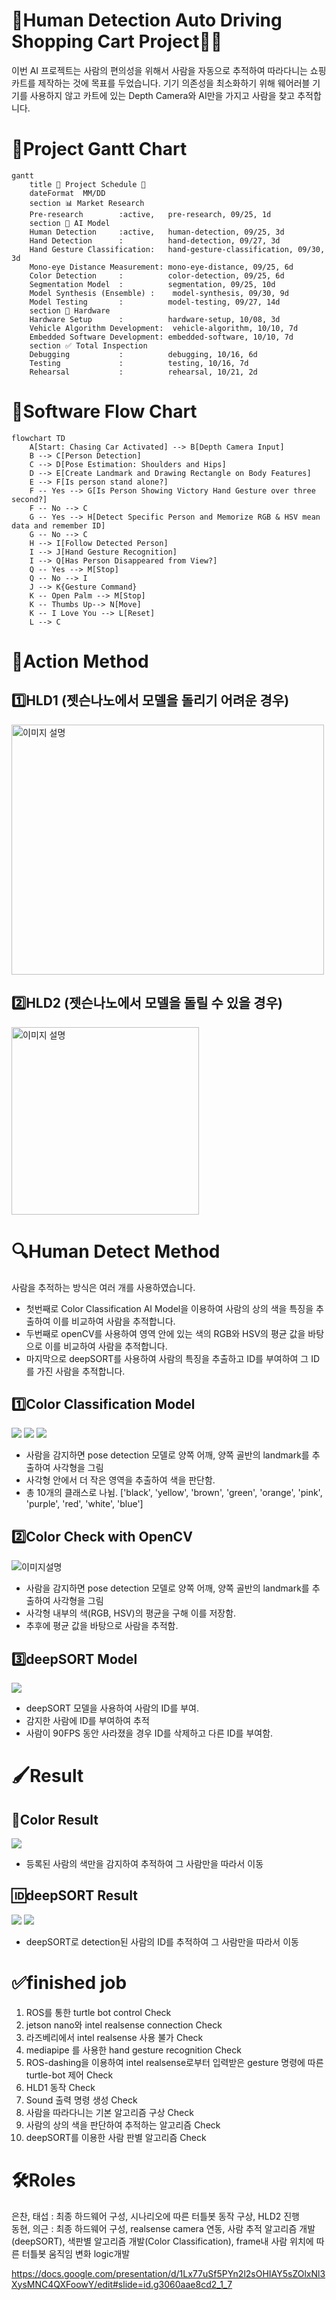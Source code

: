 # 🛒Human Detection Auto Driving Shopping Cart Project🤖✨
이번 AI 프로젝트는 사람의 편의성을 위해서 사람을 자동으로 추적하여 따라다니는 쇼핑카트를 제작하는 것에 목표를 두었습니다.
기기 의존성을 최소화하기 위해 웨어러블 기기를 사용하지 않고 카트에 있는 Depth Camera와 AI만을 가지고 사람을 찾고 추적합니다.


# 📅Project Gantt Chart

```mermaid
gantt
    title 🎯 Project Schedule 🎯
    dateFormat  MM/DD
    section 📊 Market Research
    Pre-research        :active,   pre-research, 09/25, 1d
    section 🧠 AI Model
    Human Detection     :active,   human-detection, 09/25, 3d
    Hand Detection      :          hand-detection, 09/27, 3d
    Hand Gesture Classification:   hand-gesture-classification, 09/30, 3d
    Mono-eye Distance Measurement: mono-eye-distance, 09/25, 6d
    Color Detection     :          color-detection, 09/25, 6d
    Segmentation Model  :          segmentation, 09/25, 10d
    Model Synthesis (Ensemble) :    model-synthesis, 09/30, 9d
    Model Testing       :          model-testing, 09/27, 14d
    section 🔧 Hardware
    Hardware Setup      :          hardware-setup, 10/08, 3d
    Vehicle Algorithm Development:  vehicle-algorithm, 10/10, 7d
    Embedded Software Development: embedded-software, 10/10, 7d
    section ✅ Total Inspection
    Debugging           :          debugging, 10/16, 6d
    Testing             :          testing, 10/16, 7d
    Rehearsal           :          rehearsal, 10/21, 2d
```

# 🔄Software Flow Chart

```mermaid
flowchart TD
    A[Start: Chasing Car Activated] --> B[Depth Camera Input]
    B --> C[Person Detection]
    C --> D[Pose Estimation: Shoulders and Hips]
    D --> E[Create Landmark and Drawing Rectangle on Body Features]
    E --> F[Is person stand alone?]
    F -- Yes --> G[Is Person Showing Victory Hand Gesture over three second?]
    F -- No --> C
    G -- Yes --> H[Detect Specific Person and Memorize RGB & HSV mean data and remember ID]
    G -- No --> C
    H --> I[Follow Detected Person]
    I --> J[Hand Gesture Recognition]
    I --> Q[Has Person Disappeared from View?]
    Q -- Yes --> M[Stop]
    Q -- No --> I
    J --> K{Gesture Command}
    K -- Open Palm --> M[Stop]
    K -- Thumbs Up--> N[Move]
    K -- I Love You --> L[Reset]
    L --> C
```


# 🔧Action Method
## 1️⃣HLD1 (젯슨나노에서 모델을 돌리기 어려운 경우)
<img src="./HLD1.png" alt="이미지 설명" width="500" height="400"/>

## 2️⃣HLD2 (젯슨나노에서 모델을 돌릴 수 있을 경우)
<img src="./HLD2.png" alt="이미지 설명" width="300" height="300"/>

# 🔍Human Detect Method
사람을 추적하는 방식은 여러 개를 사용하였습니다.
- 첫번째로 Color Classification AI Model을 이용하여 사람의 상의 색을 특징을 추출하여 이를 비교하여 사람을 추적합니다.
- 두번째로 openCV를 사용하여 영역 안에 있는 색의 RGB와 HSV의 평균 값을 바탕으로 이를 비교하여 사람을 추적합니다.
- 마지막으로 deepSORT를 사용하여 사람의 특징을 추출하고 ID를 부여하여 그 ID를 가진 사람을 추적합니다.

## 1️⃣Color Classification Model
<img src="./image/color_classification_black.png">
<img src="./image/color_classification_green.png">
<img src="./image/color_classification_yellow.png">


- 사람을 감지하면 pose detection 모델로 양쪽 어깨, 양쪽 골반의 landmark를 추출하여 사각형을 그림
- 사각형 안에서 더 작은 영역을 추출하여 색을 판단함.
- 총 10개의 클래스로 나뉨. ['black', 'yellow', 'brown', 'green', 'orange', 'pink', 'purple', 'red', 'white', 'blue']

## 2️⃣Color Check with OpenCV
<img src="./image/Screenshot from 2024-10-22 20-27-35.png" alt="이미지설명">

- 사람을 감지하면 pose detection 모델로 양쪽 어깨, 양쪽 골반의 landmark를 추출하여 사각형을 그림
- 사각형 내부의 색(RGB, HSV)의 평균을 구해 이를 저장함.
- 추후에 평균 값을 바탕으로 사람을 추적함.


## 3️⃣deepSORT Model
<img src="./image/DeepSORT_basic.gif">

- deepSORT 모델을 사용하여 사람의 ID를 부여.
- 감지한 사람에 ID를 부여하여 추적
- 사람이 90FPS 동안 사라졌을 경우 ID를 삭제하고 다른 ID를 부여함.

# 🖌Result
## 🎨Color Result
<img src="./image/color detection.gif">

-  등록된 사람의 색만을 감지하여 추적하여 그 사람만을 따라서 이동

## 🆔deepSORT Result
<img src="./image/deepSORT_test.gif">
<img src="./image/deepSORT detection.gif">

-  deepSORT로 detection된 사람의 ID를 추적하여 그 사람만을 따라서 이동

# ✅finished job
1. ROS를 통한 turtle bot control Check
2. jetson nano와 intel realsense connection Check
3. 라즈베리에서 intel realsense 사용 불가 Check
4. mediapipe 를 사용한 hand gesture recognition Check
5. ROS-dashing을 이용하여 intel realsense로부터 입력받은 gesture 명령에 따른 turtle-bot 제어 Check
6. HLD1 동작 Check
7. Sound 출력 명령 생성 Check
8. 사람을 따라다니는 기본 알고리즘 구상 Check
9. 사람의 상의 색을 판단하여 추적하는 알고리즘 Check
10. deepSORT를 이용한 사람 판별 알고리즘 Check



# 🛠️Roles
은찬, 태섭 : 최종 하드웨어 구성, 시나리오에 따른 터틀봇 동작 구상, HLD2 진행 <br>
동현, 의근 : 최종 하드웨어 구성, realsense camera 연동, 사람 추적 알고리즘 개발(deepSORT), 색판별 알고리즘 개발(Color Classification), frame내 사람 위치에 따른 터틀봇 움직임 변화 logic개발

https://docs.google.com/presentation/d/1Lx77uSf5PYn2l2sOHIAY5sZOlxNl3XysMNC4QXFoowY/edit#slide=id.g3060aae8cd2_1_7
